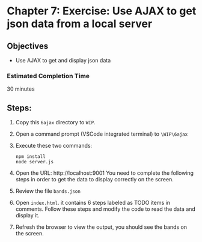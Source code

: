 # Chapter 7: Exercise: Use AJAX to get json data from a local server
## Objectives
* Use AJAX to get and display json data

### Estimated Completion Time 
30 minutes

## Steps:
1. Copy this `6ajax` directory to `WIP`.

1. Open a command prompt (VSCode integrated terminal) to `\WIP\6ajax` 

1. Execute these two commands:
    ```
    npm install
    node server.js 
    ```
1. Open the URL: http://localhost:9001
You need to complete the following steps in order to get the data to display correctly on the screen.

1. Review the file `bands.json`

1. Open `index.html`. it contains 6 steps labeled as TODO items in comments. Follow these steps and modify the code to read the data and display it.

1. Refresh the browser to view the output, you should see the bands on the screen.